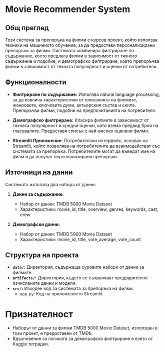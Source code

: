 # Movie Recommender System

## Общ преглед

Този система за препоръка на филми е курсов проект, който използва техники на машинното обучение, за да предостави персонализирани препоръки за филми. Системата комбинира филтриране по съдържание, което предлага филми в зависимост от тяхното съдържание и подобие, и демографско филтриране, което препоръчва филми в зависимост от техната популярност и оценки от потребители.

## Функционалности

- **Филтриране по съдържание:** Използва natural language processing, за да извлича характеристики от описанията на филмите, жанровете, ключовите думи, актьорския състав и екипа. Препоръчва филми, подобни на предпочитанията на потребителя.

- **Демографско филтриране:** Класира филмите в зависимост от тяхната популярност и средни оценки, като взема предвид броя на гласувалите. Предоставя списък с най-високо оценени филми.

- **Streamlit Приложение:** Потребителски интерфейс, основан на Streamlit, който позволява на потребителите да взаимодействат със системата за препоръка. Потребителите могат да въведат име на филм и да получат персонализирани препоръки.

## Източници на данни

Системата използва два набора от данни:

1. **Данни за съдържание:**
   - Набор от данни: TMDB 5000 Movie Dataset
   - Характеристики: movie_id, title, overview, genres, keywords, cast, crew

2. **Демографски данни:**
   - Набор от данни: TMDB 5000 Movie Dataset
   - Характеристики: movie_id, title, vote_average, vote_count

## Структура на проекта

- **`data/`:** Директория, съдържаща суровите набори от данни за филмите.
- **`artifacts/`:** Директория, където се съхраняват предварително изчислените данни и модели.
- **`src/`:** Изходен код за системата за препоръка на филми.
  - `app.py`: Код на приложението Streamlit.

# Признателност
- Наборът от данни за филми TMDB 5000 Movie Dataset, използван в този проект, е предоставен от TMDb.
- Вдъхновение за логиката за демографско филтриране е взето от Kaggle тетрадки.

